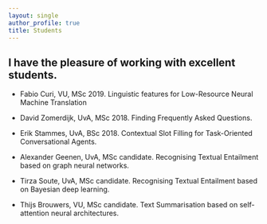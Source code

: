 ```yaml
---
layout: single
author_profile: true
title: Students 
---
```


## I have the pleasure of working with excellent students.

* Fabio Curi, VU, MSc 2019. Linguistic features for Low-Resource Neural Machine Translation

* David Zomerdijk, UvA, MSc 2018. Finding Frequently Asked Questions.

* Erik Stammes, UvA, BSc 2018. Contextual Slot Filling for Task-Oriented Conversational Agents.

* Alexander Geenen, UvA, MSc candidate. Recognising Textual Entailment based on graph neural networks.

* Tirza Soute, UvA, MSc candidate. Recognising Textual Entailment based on Bayesian deep learning.

* Thijs Brouwers, VU, MSc candidate. Text Summarisation based on self-attention neural architectures.



